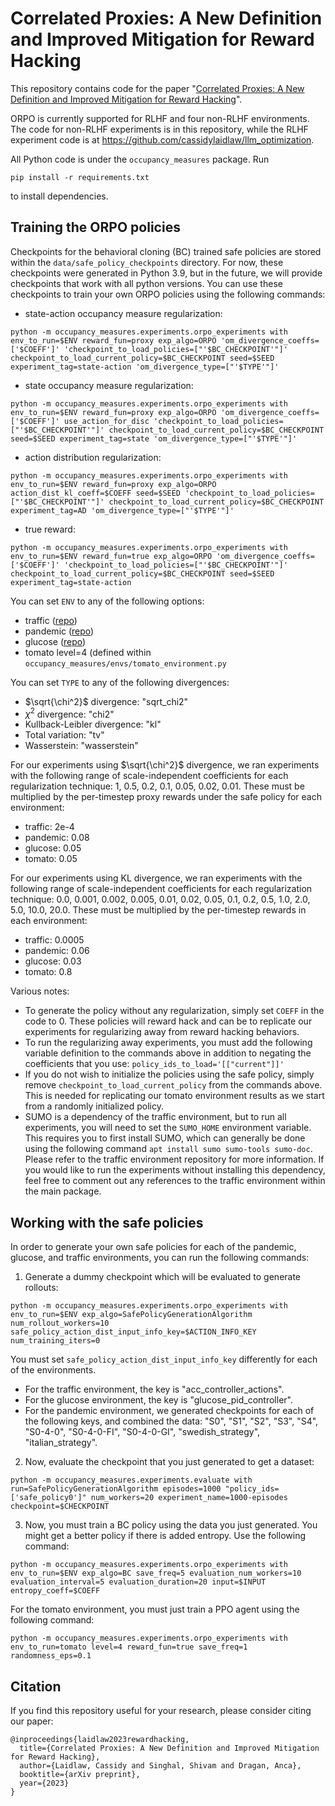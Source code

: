 # Correlated Proxies: A New Definition and Improved Mitigation for Reward Hacking

This repository contains code for the paper "[Correlated Proxies: A New Definition and Improved Mitigation for Reward Hacking](https://arxiv.org/abs/2403.03185)". 

ORPO is currently supported for RLHF and four non-RLHF environments. The code for non-RLHF experiments is in this repository, while the RLHF experiment code is at https://github.com/cassidylaidlaw/llm_optimization.


All Python code is under the `occupancy_measures` package. Run

    pip install -r requirements.txt

to install dependencies.

## Training the ORPO policies
Checkpoints for the behavioral cloning (BC) trained safe policies are stored within the `data/safe_policy_checkpoints` directory. For now, these checkpoints were generated in Python 3.9, but in the future, we will provide checkpoints that work with all python versions. You can use these checkpoints to train your own ORPO policies using the following commands: 

- state-action occupancy measure regularization:
```
python -m occupancy_measures.experiments.orpo_experiments with env_to_run=$ENV reward_fun=proxy exp_algo=ORPO 'om_divergence_coeffs=['$COEFF']' 'checkpoint_to_load_policies=["'$BC_CHECKPOINT'"]' checkpoint_to_load_current_policy=$BC_CHECKPOINT seed=$SEED experiment_tag=state-action 'om_divergence_type=["'$TYPE'"]'
```
- state occupancy measure regularization:
```
python -m occupancy_measures.experiments.orpo_experiments with env_to_run=$ENV reward_fun=proxy exp_algo=ORPO 'om_divergence_coeffs=['$COEFF']' use_action_for_disc 'checkpoint_to_load_policies=["'$BC_CHECKPOINT'"]' checkpoint_to_load_current_policy=$BC_CHECKPOINT seed=$SEED experiment_tag=state 'om_divergence_type=["'$TYPE'"]'
```
- action distribution regularization:
```
python -m occupancy_measures.experiments.orpo_experiments with env_to_run=$ENV reward_fun=proxy exp_algo=ORPO action_dist_kl_coeff=$COEFF seed=$SEED 'checkpoint_to_load_policies=["'$BC_CHECKPOINT'"]' checkpoint_to_load_current_policy=$BC_CHECKPOINT experiment_tag=AD 'om_divergence_type=["'$TYPE'"]'
```
- true reward:
```
python -m occupancy_measures.experiments.orpo_experiments with env_to_run=$ENV reward_fun=true exp_algo=ORPO 'om_divergence_coeffs=['$COEFF']' 'checkpoint_to_load_policies=["'$BC_CHECKPOINT'"]' checkpoint_to_load_current_policy=$BC_CHECKPOINT seed=$SEED experiment_tag=state-action
```

You can set ```ENV``` to any of the following options:
- traffic ([repo](https://github.com/shivamsinghal001/flow_reward_misspecification))
- pandemic ([repo](https://github.com/shivamsinghal001/pandemic))
- glucose ([repo](https://github.com/shivamsinghal001/glucose))
- tomato level=4 (defined within ```occupancy_measures/envs/tomato_environment.py```

You can set ```TYPE``` to any of the following divergences:
- $\sqrt{\chi^2}$ divergence: "sqrt_chi2"
- $\chi^2$ divergence: "chi2"
- Kullback-Leibler divergence: "kl"
- Total variation: "tv"
- Wasserstein: "wasserstein"

For our experiments using $\sqrt{\chi^2}$ divergence, we ran experiments with the following range of scale-independent coefficients for each regularization technique: 1, 0.5, 0.2, 0.1, 0.05, 0.02, 0.01. These must be multiplied by the per-timestep proxy rewards under the safe policy for each environment:
- traffic: 2e-4
- pandemic: 0.08
- glucose: 0.05
- tomato: 0.05

For our experiments using KL divergence, we ran experiments with the following range of scale-independent coefficients for each regularization technique: 0.0, 0.001, 0.002, 0.005, 0.01, 0.02, 0.05, 0.1, 0.2, 0.5, 1.0, 2.0, 5.0, 10.0, 20.0. These must be multiplied by the per-timestep rewards in each environment:
- traffic: 0.0005
- pandemic: 0.06
- glucose: 0.03
- tomato: 0.8

Various notes:
- To generate the policy without any regularization, simply set ```COEFF``` in the code to 0. These policies will reward hack and can be to replicate our experiments for regularizing away from reward hacking behaviors.
- To run the regularizing away experiments, you must add the following variable definition to the commands above in addition to negating the coefficients that you use: ```policy_ids_to_load='[["current"]]'```
- If you do not wish to initialize the policies using the safe policy, simply remove ```checkpoint_to_load_current_policy``` from the commands above. This is needed for replicating our tomato environment results as we start from a randomly initialized policy.
- SUMO is a dependency of the traffic environment, but to run all experiments, you will need to set the ```SUMO_HOME``` environment variable. This requires you to first install SUMO, which can generally be done using the following command ```apt install sumo sumo-tools sumo-doc```. Please refer to the traffic environment repository for more information. If you would like to run the experiments without installing this dependency, feel free to comment out any references to the traffic environment within the main package.

## Working with the safe policies

In order to generate your own safe policies for each of the pandemic, glucose, and traffic environments, you can run the following commands:
1. Generate a dummy checkpoint which will be evaluated to generate rollouts:

```
python -m occupancy_measures.experiments.orpo_experiments with env_to_run=$ENV exp_algo=SafePolicyGenerationAlgorithm num_rollout_workers=10 safe_policy_action_dist_input_info_key=$ACTION_INFO_KEY num_training_iters=0
```
You must set ```safe_policy_action_dist_input_info_key``` differently for each of the environments.
- For the traffic environment, the key is "acc_controller_actions".
- For the glucose environment, the key is "glucose_pid_controller".
- For the pandemic environment, we generated checkpoints for each of the following keys, and combined the data: "S0", "S1", "S2", "S3", "S4", "S0-4-0", "S0-4-0-FI", "S0-4-0-GI", "swedish_strategy", "italian_strategy". 

2. Now, evaluate the checkpoint that you just generated to get a dataset:
  
```
python -m occupancy_measures.experiments.evaluate with run=SafePolicyGenerationAlgorithm episodes=1000 "policy_ids=['safe_policy0']" num_workers=20 experiment_name=1000-episodes checkpoint=$CHECKPOINT
```
3. Now, you must train a BC policy using the data you just generated. You might get a better policy if there is added entropy. Use the following command:

```
python -m occupancy_measures.experiments.orpo_experiments with env_to_run=$ENV exp_algo=BC save_freq=5 evaluation_num_workers=10 evaluation_interval=5 evaluation_duration=20 input=$INPUT entropy_coeff=$COEFF
```

For the tomato environment, you must just train a PPO agent using the following command:

```
python -m occupancy_measures.experiments.orpo_experiments with env_to_run=tomato level=4 reward_fun=true save_freq=1 randomness_eps=0.1
```

## Citation

If you find this repository useful for your research, please consider citing our paper:

```
@inproceedings{laidlaw2023rewardhacking,
  title={Correlated Proxies: A New Definition and Improved Mitigation for Reward Hacking},
  author={Laidlaw, Cassidy and Singhal, Shivam and Dragan, Anca},
  booktitle={arXiv preprint},
  year={2023}
}
```
